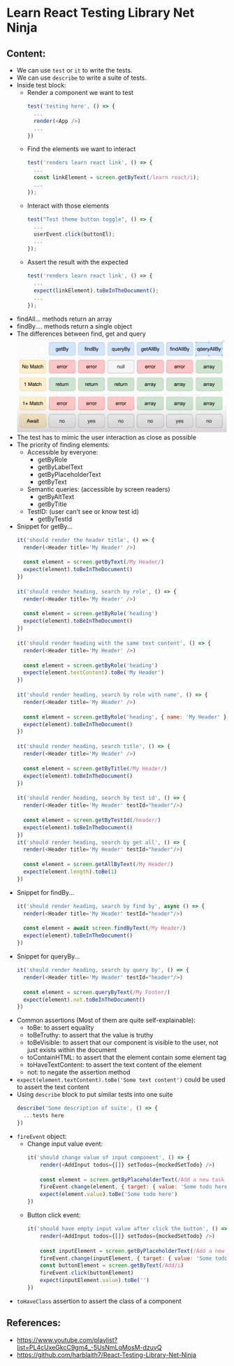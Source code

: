 # Learn React Testing Library Net Ninja

## Content:
- We can use `test` or `it` to write the tests.
- We can use `describe` to write a suite of tests.
- Inside test block:
  - Render a component we want to test
    ```javascript
    test('testing here', () => {
      ...
      render(<App />)
      ...
    })
    ```
  - Find the elements we want to interact
    ```javascript
    test('renders learn react link', () => {
      ...
      const linkElement = screen.getByText(/learn react/i);
      ...
    });
    ```
  - Interact with those elements
    ```javascript
    test("Test theme button toggle", () => {
      ...
      userEvent.click(buttonEl);
      ...
    });
    ```
  - Assert the result with the expected
    ```javascript
    test('renders learn react link', () => {
      ...
      expect(linkElement).toBeInTheDocument();
      ...
    });
    ```
- findAll... methods return an array
- findBy.... methods return a single object
- The differences between find, get and query
  ![img.png](images/img1.png)
- The test has to mimic the user interaction as close as possible
- The priority of finding elements:
  - Accessible by everyone:
    - getByRole
    - getByLabelText
    - getByPlaceholderText
    - getByText
  - Semantic queries: (accessible by screen readers)
    - getByAltText
    - getByTitle
  - TestID: (user can't see or know test id)
    - getByTestId
- Snippet for getBy...
  ```javascript
  it('should render the header title', () => {
    render(<Header title='My Header' />)

    const element = screen.getByText(/My Header/)
    expect(element).toBeInTheDocument()
  })

  it('should render heading, search by role', () => {
    render(<Header title='My Header' />)

    const element = screen.getByRole('heading')
    expect(element).toBeInTheDocument()
  })

  it('should render heading with the same text content', () => {
    render(<Header title='My Header' />)

    const element = screen.getByRole('heading')
    expect(element.textContent).toBe('My Header')
  })

  it('should render heading, search by role with name', () => {
    render(<Header title='My Header' />)

    const element = screen.getByRole('heading', { name: 'My Header' })
    expect(element).toBeInTheDocument()
  })

  it('should render heading, search title', () => {
    render(<Header title='My Header' />)

    const element = screen.getByTitle(/My Header/)
    expect(element).toBeInTheDocument()
  })

  it('should render heading, search by test id', () => {
    render(<Header title='My Header' testId="header"/>)

    const element = screen.getByTestId(/header/)
    expect(element).toBeInTheDocument()
  })
  it('should render heading, search by get all', () => {
    render(<Header title='My Header' testId="header"/>)

    const element = screen.getAllByText(/My Header/)
    expect(element.length).toBe(1)
  })
  ```
- Snippet for findBy...
  ```javascript
  it('should render heading, search by find by', async () => {
    render(<Header title='My Header' testId="header"/>)

    const element = await screen.findByText(/My Header/)
    expect(element).toBeInTheDocument()
  })
  ```
- Snippet for queryBy...
  ```javascript
  it('should render heading, search by query by', () => {
    render(<Header title='My Header' testId="header"/>)

    const element = screen.queryByText(/My Footer/)
    expect(element).not.toBeInTheDocument()
  })
  ```
- Common assertions (Most of them are quite self-explainable):
  - toBe: to assert equality
  - toBeTruthy: to assert that the value is truthy
  - toBeVisible: to assert that our component is visible to the user, not just exists within the document
  - toContainHTML: to assert that the element contain some element tag
  - toHaveTextContent: to assert the text content of the element
  - not: to negate the assertion method
- `expect(element.textContent).toBe('Some text content')` could be used to assert the text content
- Using `describe` block to put similar tests into one suite
  ```javascript
  describe('Some description of suite', () => {
    ...tests here
  })
  ```
- `fireEvent` object:
  - Change input value event: </br>
    ```javascript
    it('should change value of input component', () => {
        render(<AddInput todos={[]} setTodos={mockedSetTodo} />)

        const element = screen.getByPlaceholderText(/Add a new task here.../i)
        fireEvent.change(element, { target: { value: 'Some todo here' } })
        expect(element.value).toBe('Some todo here')
    })
    ```
  - Button click event: </br>
    ```javascript
    it('should have empty input value after click the button', () => {
        render(<AddInput todos={[]} setTodos={mockedSetTodo} />)

        const inputElement = screen.getByPlaceholderText(/Add a new task here.../i)
        fireEvent.change(inputElement, { target: { value: 'Some todo here' } })
        const buttonElement = screen.getByText(/Add/i)
        fireEvent.click(buttonElement)
        expect(inputElement.value).toBe('')
    })
    ```
- `toHaveClass` assertion to assert the class of a component

## References:
- https://www.youtube.com/playlist?list=PL4cUxeGkcC9gm4_-5UsNmLqMosM-dzuvQ
- https://github.com/harblaith7/React-Testing-Library-Net-Ninja